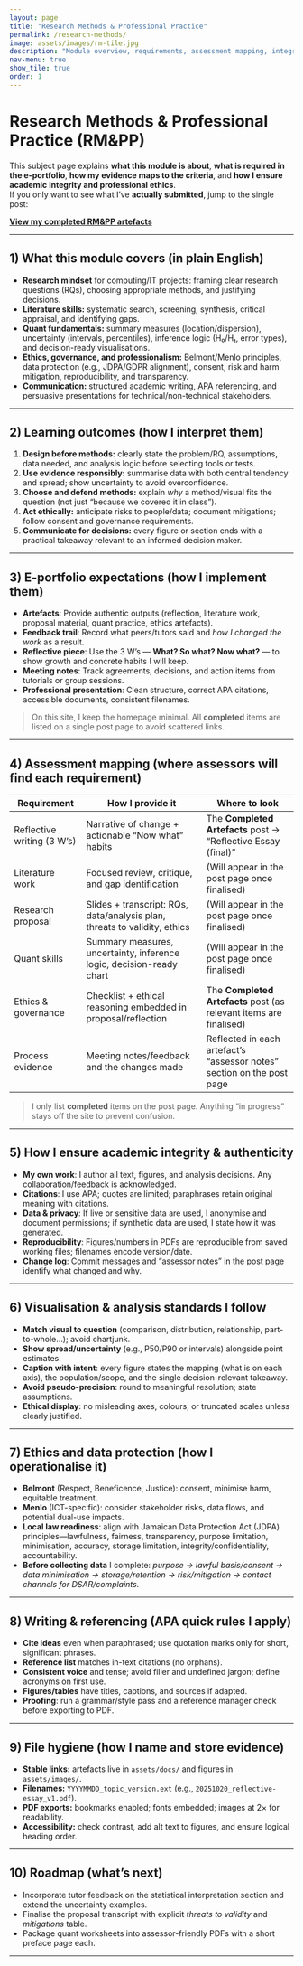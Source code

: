 ```yaml
---
layout: page
title: "Research Methods & Professional Practice"
permalink: /research-methods/
image: assets/images/rm-tile.jpg
description: "Module overview, requirements, assessment mapping, integrity, and evidence guide for my RM&PP e-portfolio."
nav-menu: true
show_tile: true
order: 1
---
```


# Research Methods & Professional Practice (RM&PP)

This subject page explains **what this module is about**, **what is required in the e-portfolio**, **how my evidence maps to the criteria**, and **how I ensure academic integrity and professional ethics**.  
If you only want to see what I’ve **actually submitted**, jump to the single post:

**[View my completed RM&PP artefacts](/work/rmpp/completed/)**

---

## 1) What this module covers (in plain English)

- **Research mindset** for computing/IT projects: framing clear research questions (RQs), choosing appropriate methods, and justifying decisions.
- **Literature skills:** systematic search, screening, synthesis, critical appraisal, and identifying gaps.
- **Quant fundamentals:** summary measures (location/dispersion), uncertainty (intervals, percentiles), inference logic (H₀/H₁, error types), and decision-ready visualisations.
- **Ethics, governance, and professionalism:** Belmont/Menlo principles, data protection (e.g., JDPA/GDPR alignment), consent, risk and harm mitigation, reproducibility, and transparency.
- **Communication:** structured academic writing, APA referencing, and persuasive presentations for technical/non-technical stakeholders.

---

## 2) Learning outcomes (how I interpret them)

1. **Design before methods:** clearly state the problem/RQ, assumptions, data needed, and analysis logic before selecting tools or tests.  
2. **Use evidence responsibly:** summarise data with both central tendency and spread; show uncertainty to avoid overconfidence.  
3. **Choose and defend methods:** explain *why* a method/visual fits the question (not just “because we covered it in class”).  
4. **Act ethically:** anticipate risks to people/data; document mitigations; follow consent and governance requirements.  
5. **Communicate for decisions:** every figure or section ends with a practical takeaway relevant to an informed decision maker.

---

## 3) E-portfolio expectations (how I implement them)

- **Artefacts**: Provide authentic outputs (reflection, literature work, proposal material, quant practice, ethics artefacts).  
- **Feedback trail**: Record what peers/tutors said and *how I changed the work* as a result.  
- **Reflective piece**: Use the 3 W’s — **What? So what? Now what?** — to show growth and concrete habits I will keep.  
- **Meeting notes**: Track agreements, decisions, and action items from tutorials or group sessions.  
- **Professional presentation**: Clean structure, correct APA citations, accessible documents, consistent filenames.

> On this site, I keep the homepage minimal. All **completed** items are listed on a single post page to avoid scattered links.

---

## 4) Assessment mapping (where assessors will find each requirement)

| Requirement | How I provide it | Where to look |
|---|---|---|
| Reflective writing (3 W’s) | Narrative of change + actionable “Now what” habits | The **Completed Artefacts** post → “Reflective Essay (final)” |
| Literature work | Focused review, critique, and gap identification | (Will appear in the post page once finalised) |
| Research proposal | Slides + transcript: RQs, data/analysis plan, threats to validity, ethics | (Will appear in the post page once finalised) |
| Quant skills | Summary measures, uncertainty, inference logic, decision-ready chart | (Will appear in the post page once finalised) |
| Ethics & governance | Checklist + ethical reasoning embedded in proposal/reflection | The **Completed Artefacts** post (as relevant items are finalised) |
| Process evidence | Meeting notes/feedback and the changes made | Reflected in each artefact’s “assessor notes” section on the post page |

> I only list **completed** items on the post page. Anything “in progress” stays off the site to prevent confusion.

---

## 5) How I ensure academic integrity & authenticity

- **My own work**: I author all text, figures, and analysis decisions. Any collaboration/feedback is acknowledged.  
- **Citations**: I use APA; quotes are limited; paraphrases retain original meaning with citations.  
- **Data & privacy**: If live or sensitive data are used, I anonymise and document permissions; if synthetic data are used, I state how it was generated.  
- **Reproducibility**: Figures/numbers in PDFs are reproducible from saved working files; filenames encode version/date.  
- **Change log**: Commit messages and “assessor notes” in the post page identify what changed and why.

---

## 6) Visualisation & analysis standards I follow

- **Match visual to question** (comparison, distribution, relationship, part-to-whole…); avoid chartjunk.  
- **Show spread/uncertainty** (e.g., P50/P90 or intervals) alongside point estimates.  
- **Caption with intent**: every figure states the mapping (what is on each axis), the population/scope, and the single decision-relevant takeaway.  
- **Avoid pseudo-precision**: round to meaningful resolution; state assumptions.  
- **Ethical display**: no misleading axes, colours, or truncated scales unless clearly justified.

---

## 7) Ethics and data protection (how I operationalise it)

- **Belmont** (Respect, Beneficence, Justice): consent, minimise harm, equitable treatment.  
- **Menlo** (ICT-specific): consider stakeholder risks, data flows, and potential dual-use impacts.  
- **Local law readiness**: align with Jamaican Data Protection Act (JDPA) principles—lawfulness, fairness, transparency, purpose limitation, minimisation, accuracy, storage limitation, integrity/confidentiality, accountability.  
- **Before collecting data** I complete: *purpose → lawful basis/consent → data minimisation → storage/retention → risk/mitigation → contact channels for DSAR/complaints.*

---

## 8) Writing & referencing (APA quick rules I apply)

- **Cite ideas** even when paraphrased; use quotation marks only for short, significant phrases.  
- **Reference list** matches in-text citations (no orphans).  
- **Consistent voice** and tense; avoid filler and undefined jargon; define acronyms on first use.  
- **Figures/tables** have titles, captions, and sources if adapted.  
- **Proofing**: run a grammar/style pass and a reference manager check before exporting to PDF.

---

## 9) File hygiene (how I name and store evidence)

- **Stable links:** artefacts live in `assets/docs/` and figures in `assets/images/`.  
- **Filenames:** `YYYYMMDD_topic_version.ext` (e.g., `20251020_reflective-essay_v1.pdf`).  
- **PDF exports:** bookmarks enabled; fonts embedded; images at 2× for readability.  
- **Accessibility:** check contrast, add alt text to figures, and ensure logical heading order.

---

## 10) Roadmap (what’s next)

- Incorporate tutor feedback on the statistical interpretation section and extend the uncertainty examples.  
- Finalise the proposal transcript with explicit *threats to validity* and *mitigations* table.  
- Package quant worksheets into assessor-friendly PDFs with a short preface page each.

---

